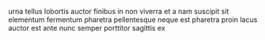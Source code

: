 urna tellus lobortis auctor finibus in non viverra et a nam suscipit sit
elementum fermentum pharetra pellentesque neque est pharetra proin lacus auctor
est ante nunc semper porttitor sagittis ex